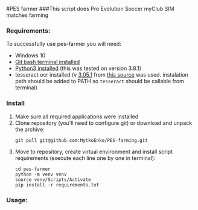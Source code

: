 #PES farmer
###This script does Pro Evolution Soccer myClub SIM matches farming

### Requirements:
To successfully use pes-farmer you will need:
- Windows 10
- [Git bash terminal installed](https://git-scm.com/downloads)
- [Python3 installed](https://www.python.org/downloads/) (this was tested on version 3.8.1)
- tesseract ocr installed (v [3.05.1](https://digi.bib.uni-mannheim.de/tesseract/tesseract-ocr-setup-3.05.01.exe) from [this source](https://digi.bib.uni-mannheim.de/tesseract/) was used. instalation path should be added to PATH so `tesseract` should be callable from terminal)

### Install
1. Make sure all required applications were installed
2. Clone repository (you'll need to configure git) or download and unpack the archive:
    ```
   git pull git@github.com:MytkoEnko/PES-farming.git
    ```
3. Move to repository, create virtual environment and install script requirements (execute each line one by one in terminal):
    ```
   cd pes-farmer
   python -m venv venv
   source venv/Scripts/Activate
   pip install -r requirements.txt
    ```
### Usage:
